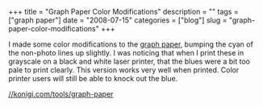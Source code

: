 +++
title = "Graph Paper Color Modifications"
description = ""
tags = ["graph paper"]
date = "2008-07-15"
categories = ["blog"]
slug = "graph-paper-color-modifications"
+++



<p>I made some color modifications to the <a href="../tools/graph-paper.html">graph paper</a>, bumping the cyan of the non-photo lines up slightly. I was noticing that when I print these in grayscale on a black and white laser printer, that the blues were a bit too pale to print clearly. This version works very well when printed. Color printer users will still be able to knock out the blue.</p>
    
  <a href="../tools/graph-paper.html">//konigi.com/tools/graph-paper</a>
